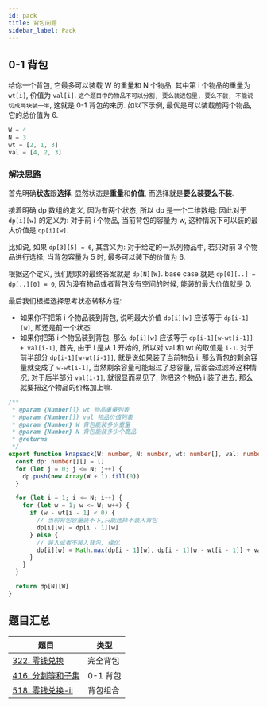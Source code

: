 ```yaml
---
id: pack
title: 背包问题
sidebar_label: Pack
---
```


## 0-1 背包

给你一个背包, 它最多可以装载 W 的重量和 N 个物品, 其中第 i 个物品的重量为 `wt[i]`, 价值为 `val[i]`. `这个题目中的物品不可以分割, 要么装进包里, 要么不装, 不能说切成两块装一半`, 这就是 0-1 背包的来历. 如以下示例, 最优是可以装载前两个物品, 它的总价值为 6.

```ts
W = 4
N = 3
wt = [2, 1, 3]
val = [4, 2, 3]
```

### 解决思路

首先明确**状态**跟**选择**, 显然状态是**重量**和**价值**, 而选择就是**要么装要么不装**.

接着明确 dp 数组的定义, 因为有两个状态, 所以 dp 是一个二维数组: 因此对于 `dp[i][w]` 的定义为: 对于前 i 个物品, 当前背包的容量为 w, 这种情况下可以装的最大价值是 `dp[i][w]`.

比如说, 如果 `dp[3][5] = 6`, 其含义为: 对于给定的一系列物品中, 若只对前 3 个物品进行选择, 当背包容量为 5 时, 最多可以装下的价值为 6.

根据这个定义, 我们想求的最终答案就是 `dp[N][W]`. base case 就是 `dp[0][..] = dp[..][0] = 0`, 因为没有物品或者背包没有空间的时候, 能装的最大价值就是 0.

最后我们根据选择思考状态转移方程:

- 如果你不把第 i 个物品装到背包, 说明最大价值 `dp[i][w]` 应该等于 `dp[i-1][w]`, 即还是前一个状态
- 如果你把第 i 个物品装到背包, 那么 `dp[i][w]` 应该等于 `dp[i-1][w-wt[i-1]] + val[i-1]`, 首先, 由于 i 是从 1 开始的, 所以对 val 和 wt 的取值是 `i-1`. 对于前半部分 `dp[i-1][w-wt[i-1]]`, 就是说如果装了当前物品 i, 那么背包的剩余容量就变成了 `w-wt[i-1]`, 当然剩余容量可能超过了总容量, 后面会过滤掉这种情况; 对于后半部分 `val[i-1]`, 就很显而易见了, 你把这个物品 i 装了进去, 那么就要把这个物品的价格加上嘛.

```ts
/**
 * @param {Number[]} wt 物品重量列表
 * @param {Number[]} val 物品价值列表
 * @param {Number} W 背包能装多少重量
 * @param {Number} N 背包能装多少个商品
 * @returns
 */
export function knapsack(W: number, N: number, wt: number[], val: number[]) {
  const dp: number[][] = []
  for (let j = 0; j <= N; j++) {
    dp.push(new Array(W + 1).fill(0))
  }

  for (let i = 1; i <= N; i++) {
    for (let w = 1; w <= W; w++) {
      if (w - wt[i - 1] < 0) {
        // 当前背包容量装不下,只能选择不装入背包
        dp[i][w] = dp[i - 1][w]
      } else {
        // 装入或者不装入背包, 择优
        dp[i][w] = Math.max(dp[i - 1][w], dp[i - 1][w - wt[i - 1]] + val[i - 1])
      }
    }
  }

  return dp[N][W]
}
```

## 题目汇总

| 题目                                                    | 类型     |
| ------------------------------------------------------- | -------- |
| [322. 零钱兑换](/leetcode/medium/322-coin-change)       | 完全背包 |
| [416. 分割等和子集](/leetcode/medium/416-can-partition) | 0-1 背包 |
| [518. 零钱兑换-ii](/leetcode/medium/518-change)         | 背包组合 |
